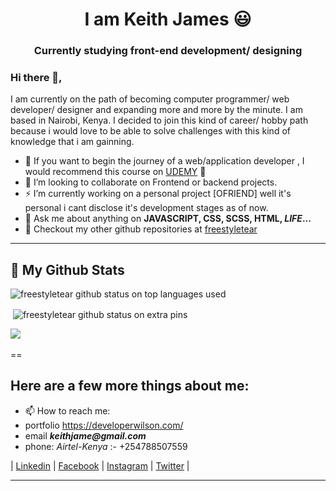 <h1 align="center">I am Keith James 😃</h1>
<h3 align="center"> Currently studying front-end development/ designing</h3>  

 ### Hi there 👋,

 I am currently on the path of becoming computer programmer/ web developer/ designer and expanding more and more by the minute. I am based in Nairobi, Kenya. I decided to join this kind of career/ hobby path because i would love to be able to solve challenges with this kind of knowledge that i am gainning.

- 🌱 If you want to begin the journey of a web/application developer , I would recommend this course on [UDEMY](https://www.udemy.com/course/the-web-developer-bootcamp/) 🥳
- 📝 I’m looking to collaborate on Frontend or backend projects.
- ⚡  I’m currently working on a personal project [OFRIEND] well it's personal i cant disclose it's development stages as of now.
- 💬 Ask me about anything on **JAVASCRIPT, CSS, SCSS, HTML, _LIFE_...**
- 👯 Checkout my other github repositories at [freestyletear](https://github.com/freestyletear?tab=repositories)

---

## 🔭 My Github Stats
<p><img align="center" src="https://github-readme-stats.vercel.app/api/top-langs?username=freestyletear&show_icons=true&locale=en&layout=compact&theme=cobalt" alt="freestyletear github status on top languages used" /></p>

<p>&nbsp;<img align="center" src="https://github-readme-stats.vercel.app/api?username=freestyletear&show_icons=true&locale=en&theme=cobalt" alt="freestyletear github status on extra pins" /></p>


<a align="left" href="https://readme-stats-cfgj2cxdy.vercel.app/api?username=freestyletear&show_icons=true&theme=cobalt">
  <img src = "https://github-readme-streak-stats.herokuapp.com/?user=freestyletear&show_icons=true&theme=cobalt&locale=en&layout=compact">
</a>
<br><br>
==

## Here are a few more things about me:

- 📫 How to reach me: 
- portfolio https://developerwilson.com/
- email **_keithjame@gmail.com_**
- phone: _Airtel-Kenya_ :- +254788507559

| [Linkedin](https://www.linkedin.com/in/WilsonKinyua/) |
[Facebook](https://www.facebook.com/keithjamesowino/) |
[Instagram](https://www.instagram.com/keithjames_themerchant/) |
[Twitter](https://twitter.com/muthoniwilsonk) |

---
